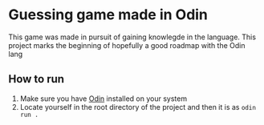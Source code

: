 # Guessing game made in Odin
This game was made in pursuit of gaining knowlegde in the language. This project marks the beginning of hopefully a good roadmap with the Odin lang


## How to run
1. Make sure you have [Odin](www.google.com) installed on your system
2. Locate yourself in the root directory of the project and then it is as `odin run .`
